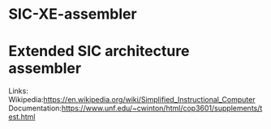 # SIC-XE-assembler
Extended SIC architecture assembler
============================================
Links:
Wikipedia:https://en.wikipedia.org/wiki/Simplified_Instructional_Computer
Documentation:https://www.unf.edu/~cwinton/html/cop3601/supplements/test.html

